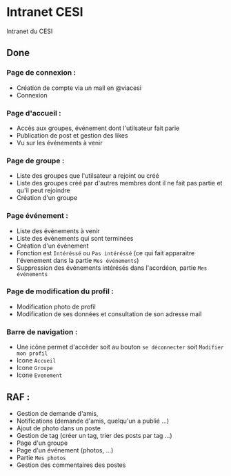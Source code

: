 # Intranet CESI
Intranet du CESI

## Done
### Page de connexion :
+ Création de compte via un mail en @viacesi
+ Connexion

### Page d'accueil : 
+ Accès aux groupes, événement dont l'utilsateur fait parie
+ Publication de post et gestion des likes
+ Vu sur les événements à venir

### Page de groupe :
+ Liste des groupes que l'utilsateur a rejoint ou créé
+ Liste des groupes créé par d'autres membres dont il ne fait pas partie et qu'il peut rejoindre
+ Création d'un groupe

### Page événement :
+ Liste des événements à venir
+ Liste des événements qui sont terminées
+ Création d'un événement
+ Fonction est `Intéréssé` ou `Pas intéréssé` (ce qui fait apparaitre l'évenement dans la partie `Mes événements`)
+ Suppression des événements intérésés dans l'acordéon, partie `Mes événements`

### Page de modification du profil :

+ Modification photo de profil
+ Modification de ses données et consultation de son adresse mail

### Barre de navigation :
+ Une icône permet d'accèder soit au bouton `se déconnecter` soit `Modifier mon profil`
+ Icone `Accueil`
+ Icone `Groupe`
+ Icone `Evenement`

## RAF :
+ Gestion de demande d'amis, 
+ Notifications (demande d'amis, quelqu'un a publié ...)
+ Ajout de photo dans un poste
+ Gestion de tag (créer un tag, trier des posts par tag ...)
+ Page d'un groupe
+ Page d'un événement (photos, ...)
+ Partie `Mes photos`
+ Gestion des commentaires des postes
